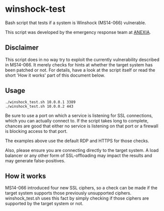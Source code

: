 winshock-test
=============

Bash script that tests if a system is Winshock (MS14-066) vulnerable.

This script was developed by the emergency response team at [ANEXIA](http://www.anexia-wwc.com).

Disclaimer
----------

This script does in no way try to exploit the currently vulnerability
described in MS14-066.
It merely checks for hints at whether the target system has been patched or not.
For details, have a look at the script itself or read the short 'How it works'
part of this document below.

Usage
-----

```shell
./winshock_test.sh 10.0.0.1 3389
./winshock_test.sh 10.0.0.2 443
```

Be sure to use a port on which a service is listening for SSL connections,
which you can actually connect to. If the script takes long to complete,
chances are good that either no service is listening on that port or
a firewall is blocking access to that port.

The examples above use the default RDP and HTTPS for those checks.

Also, please ensure you are connecting directly to the target system. A
load balancer or any other form of SSL-offloading may impact the results
and may generate false-positives.


How it works
------------

MS14-066 introduced four new SSL ciphers, so a check can be made if
the target system supports those previously unsupported ciphers.
winshock_test.sh uses this fact by simply checking if those ciphers are
supported by the target system or not.








